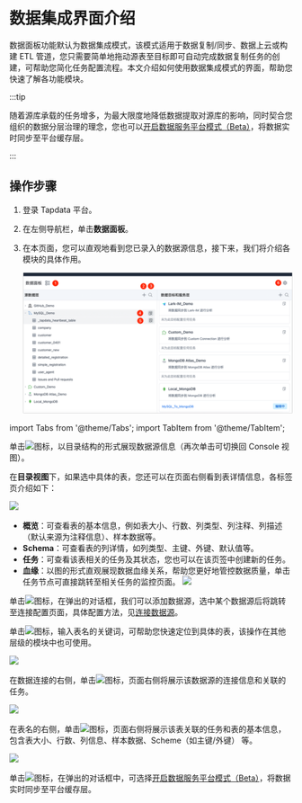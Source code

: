 # 数据集成界面介绍

数据面板功能默认为数据集成模式，该模式适用于数据复制/同步、数据上云或构建 ETL 管道，您只需要简单地拖动源表至目标即可自动完成数据复制任务的创建，可帮助您简化任务配置流程。本文介绍如何使用数据集成模式的界面，帮助您快速了解各功能模块。

:::tip

随着源库承载的任务增多，为最大限度地降低数据提取对源库的影响，同时契合您组织的数据分层治理的理念，您也可以[开启数据服务平台模式（Beta）](../daas-mode/enable-daas-mode.md)，将数据实时同步至平台缓存层。

:::

## 操作步骤

1. 登录 Tapdata 平台。

2. 在左侧导航栏，单击**数据面板**。

3. 在本页面，您可以直观地看到您已录入的数据源信息，接下来，我们将介绍各模块的具体作用。

   ![数据集成模式界面](../../../images/etl_dashboard.png)

   

import Tabs from '@theme/Tabs';
import TabItem from '@theme/TabItem';

<Tabs className="unique-tabs">
    <TabItem value="5" label="① 切换视图" default>
   <p>单击<img src='/img/switch_icon.png'></img>图标，以目录结构的形式展现数据源信息（再次单击可切换回 Console 视图）。</p>
   <p>在<b>目录视图</b>下，如果选中具体的表，您还可以在页面右侧看到表详情信息，各标签页介绍如下：</p>
   <img src='/img/data_category_view.png'></img>
   <ul>
   <li><b>概览</b>：可查看表的基本信息，例如表大小、行数、列类型、列注释、列描述（默认来源为注释信息）、样本数据等。</li>
   <li><b>Schema</b>：可查看表的列详情，如列类型、主键、外键、默认值等。</li>
   <li><b>任务</b>：可查看该表相关的任务及其状态，您也可以在该页签中创建新的任务。</li>
   <li><b>血缘</b>：以图的形式直观展现数据血缘关系，帮助您更好地管控数据质量，单击任务节点可直接跳转至相关任务的监控页面。
   <img src='/img/data_lineage.png'></img>
   </li>
  </ul> 

   </TabItem>
    <TabItem value="1" label="② 添加数据源">
    <p>单击<img src='/img/add_icon.png'></img>图标，在弹出的对话框，我们可以添加数据源，选中某个数据源后将跳转至连接配置页面，具体配置方法，见<a href="../../connect-database">连接数据源</a>。</p>
   </TabItem>
   <TabItem value="2" label="③ 搜索表">
   <p>单击<img src='/img/search_icon.png'></img>图标，输入表名的关键词，可帮助您快速定位到具体的表，该操作在其他层级的模块中也可使用。</p>
   <img src='/img/search_table.png'></img>
   </TabItem>
   <TabItem value="3" label="④ 数据源详情">
   <p>在数据连接的右侧，单击<img src='/img/detail_icon.png'></img>图标，页面右侧将展示该数据源的连接信息和关联的任务。</p>
   <img src='/img/data_source_detail.png'></img>
   </TabItem>
   <TabItem value="4" label="⑤ 表详情">

   <p>在表名的右侧，单击<img src='/img/detail_icon.png'></img>图标，页面右侧将展示该表关联的任务和表的基本信息，包含表大小、行数、列信息、样本数据、Scheme（如主键/外键） 等。</p>
   <img src='/img/table_detail.png'></img>
   </TabItem>
   <TabItem value="6" label="⑥ 切换模式">
   <p>单击<img src='/img/setting_icon.png'></img>图标，在弹出的对话框中，可选择<a href="../daas-mode/enable-daas-mode">开启数据服务平台模式（Beta）</a>，将数据实时同步至平台缓存层。</p>
</TabItem>
</Tabs>